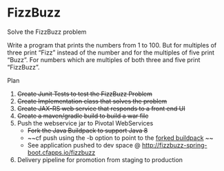 FizzBuzz
========

Solve the FizzBuzz problem

Write a program that prints the numbers from 1 to 100. But for multiples of three print “Fizz” instead of the number and for the multiples of five print “Buzz”. For numbers which are multiples of both three and five print “FizzBuzz”.

Plan
 1. ~~Create Junit Tests to test the FizzBuzz Problem~~
 2. ~~Create Implementation class that solves the problem~~
 3. ~~Create JAX-RS web service that responds to a front end UI~~
 4. ~~Create a maven/gradle build to build a war file~~
 5. Push the webservice jar to Pivotal WebServices
    - ~~Fork the Java Buildpack to support Java 8~~ 
    - ~~cf push using the -b option to point to the [forked buildpack](https://github.com/kelapure/java-buildpack.git) ~~
    - See application pushed to dev space @ http://fizzbuzz-spring-boot.cfapps.io/fizzbuzz
 6. Delivery pipeline for promotion from staging to production
